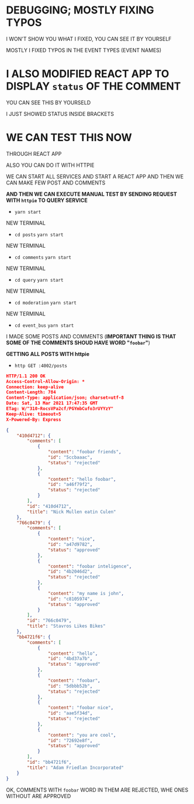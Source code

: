 # DEBUGGING; MOSTLY FIXING TYPOS

I WON'T SHOW YOU WHAT I FIXED, YOU CAN SEE IT BY YOURSELF

MOSTLY I FIXED TYPOS IN THE EVENT TYPES (EVENT NAMES)

# I ALSO MODIFIED REACT APP TO DISPLAY `status` OF THE COMMENT

YOU CAN SEE THIS BY YOURSELD

I JUST SHOWED STATUS INSIDE BRACKETS

# WE CAN TEST THIS NOW

THROUGH REACT APP

ALSO YOU CAN DO IT WITH HTTPIE

WE CAN START ALL SERVICES AND START A REACT APP AND THEN WE CAN MAKE FEW POST AND COMMENTS

**AND THEN WE CAN EXECUTE MANUAL TEST BY SENDING REQUEST WITH `httpie` TO QUERY SERVICE**

- `yarn start`

NEW TERMINAL

- `cd posts` `yarn start`

NEW TERMINAL

- `cd comments` `yarn start`

NEW TERMINAL

- `cd query` `yarn start`

NEW TERMINAL

- `cd moderation` `yarn start`

NEW TERMINAL

- `cd event_bus` `yarn start`

I MADE SOME POSTS AND COMMENTS (**IMPORTANT THING IS THAT SOME OF THE COMMENTS SHOUD HAVE WORD "`foobar`"**)

**GETTING ALL POSTS WITH httpie**

- `http GET :4002/posts`

```json
HTTP/1.1 200 OK
Access-Control-Allow-Origin: *
Connection: keep-alive
Content-Length: 784
Content-Type: application/json; charset=utf-8
Date: Sat, 13 Mar 2021 17:47:35 GMT
ETag: W/"310-RocsVPa2cf/PGYmbCufo3rUYYzY"
Keep-Alive: timeout=5
X-Powered-By: Express

{
    "410d4712": {
        "comments": [
            {
                "content": "foobar friends",
                "id": "5ccbaaac",
                "status": "rejected"
            },
            {
                "content": "hello foobar",
                "id": "a46f79f2",
                "status": "rejected"
            }
        ],
        "id": "410d4712",
        "title": "Nick Mullen eatin Culen"
    },
    "766c0479": {
        "comments": [
            {
                "content": "nice",
                "id": "a47d9782",
                "status": "approved"
            },
            {
                "content": "foobar inteligence",
                "id": "4b2046d2",
                "status": "rejected"
            },
            {
                "content": "my name is john",
                "id": "c8105974",
                "status": "approved"
            }
        ],
        "id": "766c0479",
        "title": "Stavros Likes Bikes"
    },
    "bb4721f6": {
        "comments": [
            {
                "content": "hello",
                "id": "4bd37a7b",
                "status": "approved"
            },
            {
                "content": "foobar",
                "id": "5dbbb52b",
                "status": "rejected"
            },
            {
                "content": "foobar nice",
                "id": "aae5f34d",
                "status": "rejected"
            },
            {
                "content": "you are cool",
                "id": "72692e8f",
                "status": "approved"
            }
        ],
        "id": "bb4721f6",
        "title": "Adam Friedlan Incorporated"
    }
}

```

OK, COMMENTS WITH `foobar` WORD IN THEM ARE REJECTED, WHE ONES WITHOUT ARE APPROVED
